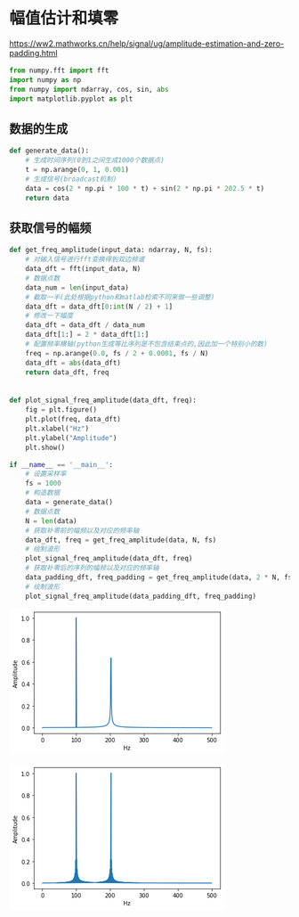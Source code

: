 # 幅值估计和填零
https://ww2.mathworks.cn/help/signal/ug/amplitude-estimation-and-zero-padding.html


```python
from numpy.fft import fft
import numpy as np
from numpy import ndarray, cos, sin, abs
import matplotlib.pyplot as plt
```

## 数据的生成


```python
def generate_data():
    # 生成时间序列(0到1之间生成1000个数据点)
    t = np.arange(0, 1, 0.001)
    # 生成信号(broadcast机制)
    data = cos(2 * np.pi * 100 * t) + sin(2 * np.pi * 202.5 * t)
    return data
```

## 获取信号的幅频


```python
def get_freq_amplitude(input_data: ndarray, N, fs):
    # 对输入信号进行fft变换得到双边频谱
    data_dft = fft(input_data, N)
    # 数据点数
    data_num = len(input_data)
    # 截取一半(此处根据python和matlab检索不同来做一些调整)
    data_dft = data_dft[0:int(N / 2) + 1]
    # 修改一下幅度
    data_dft = data_dft / data_num
    data_dft[1:] = 2 * data_dft[1:]
    # 配置频率横轴(python生成等比序列是不包含结束点的,因此加一个特别小的数)
    freq = np.arange(0.0, fs / 2 + 0.0001, fs / N)
    data_dft = abs(data_dft)
    return data_dft, freq


def plot_signal_freq_amplitude(data_dft, freq):
    fig = plt.figure()
    plt.plot(freq, data_dft)
    plt.xlabel("Hz")
    plt.ylabel("Amplitude")
    plt.show()

```


```python
if __name__ == '__main__':
    # 设置采样率
    fs = 1000
    # 构造数据
    data = generate_data()
    # 数据点数
    N = len(data)
    # 获取补零前的幅频以及对应的频率轴
    data_dft, freq = get_freq_amplitude(data, N, fs)
    # 绘制波形
    plot_signal_freq_amplitude(data_dft, freq)
    # 获取补零后的序列的幅频以及对应的频率轴
    data_padding_dft, freq_padding = get_freq_amplitude(data, 2 * N, fs)
    # 绘制波形
    plot_signal_freq_amplitude(data_padding_dft, freq_padding)
```


    
![png](%E5%B9%85%E5%80%BC%E4%BC%B0%E8%AE%A1%E5%92%8C%E5%A1%AB%E9%9B%B6-checkpoint_files/%E5%B9%85%E5%80%BC%E4%BC%B0%E8%AE%A1%E5%92%8C%E5%A1%AB%E9%9B%B6-checkpoint_6_0.png)
    



    
![png](%E5%B9%85%E5%80%BC%E4%BC%B0%E8%AE%A1%E5%92%8C%E5%A1%AB%E9%9B%B6-checkpoint_files/%E5%B9%85%E5%80%BC%E4%BC%B0%E8%AE%A1%E5%92%8C%E5%A1%AB%E9%9B%B6-checkpoint_6_1.png)
    



```python

```
